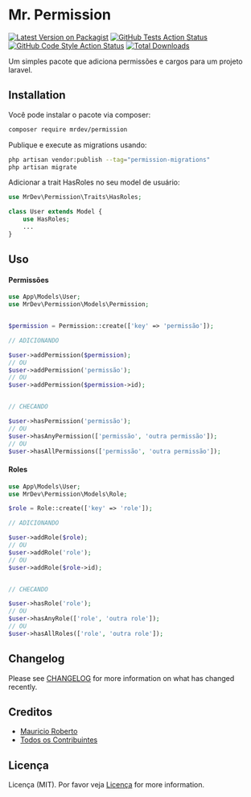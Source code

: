 # Mr. Permission

[![Latest Version on Packagist](https://img.shields.io/packagist/v/mrdev/permission.svg?style=flat-square)](https://packagist.org/packages/mrdev/permission)
[![GitHub Tests Action Status](https://img.shields.io/github/workflow/status/mrdev/permission/run-tests?label=tests)](https://github.com/mrdev/permission/actions?query=workflow%3Arun-tests+branch%3Amain)
[![GitHub Code Style Action Status](https://img.shields.io/github/workflow/status/mrdev/permission/Check%20&%20fix%20styling?label=code%20style)](https://github.com/mrdev/permission/actions?query=workflow%3A"Check+%26+fix+styling"+branch%3Amain)
[![Total Downloads](https://img.shields.io/packagist/dt/mrdev/permission.svg?style=flat-square)](https://packagist.org/packages/mrdev/permission)

Um simples pacote que adiciona permissões e cargos para um projeto laravel.
## Installation

Você pode instalar o pacote via composer:

```bash
composer require mrdev/permission
```

Publique e execute as migrations usando:

```bash
php artisan vendor:publish --tag="permission-migrations"
php artisan migrate
```

Adicionar a trait HasRoles no seu model de usuário:

```php
use MrDev\Permission\Traits\HasRoles;

class User extends Model {
    use HasRoles;
    ...
}
```

## Uso

#### Permissões

```php
use App\Models\User;
use MrDev\Permission\Models\Permission;


$permission = Permission::create(['key' => 'permissão']);

// ADICIONANDO

$user->addPermission($permission);
// OU
$user->addPermission('permissão');
// OU
$user->addPermission($permission->id);


// CHECANDO

$user->hasPermission('permissão');
// OU
$user->hasAnyPermission(['permissão', 'outra permissão']);
// OU
$user->hasAllPermissions(['permissão', 'outra permissão']);
```

#### Roles

```php
use App\Models\User;
use MrDev\Permission\Models\Role;

$role = Role::create(['key' => 'role']);

// ADICIONANDO

$user->addRole($role);
// OU
$user->addRole('role');
// OU
$user->addRole($role->id);


// CHECANDO

$user->hasRole('role');
// OU
$user->hasAnyRole(['role', 'outra role']);
// OU
$user->hasAllRoles(['role', 'outra role']);
```

## Changelog

Please see [CHANGELOG](CHANGELOG.md) for more information on what has changed recently.


## Creditos

- [Mauricio Roberto](https://github.com/MauricioRobertoDev)
- [Todos os Contribuintes](../../contributors)

## Licença

Licença (MIT). Por favor veja [Licença](LICENSE.md) for more information.
